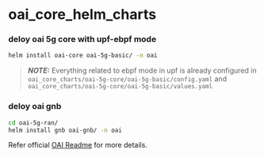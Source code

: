 # oai_core_helm_charts

### deloy oai 5g core with upf-ebpf mode
```bash
helm install oai-core oai-5g-basic/ -n oai
```

> ***NOTE:*** Everything related to ebpf mode in upf is already configured in `oai_core_charts/oai-5g-core/oai-5g-basic/config.yaml` and `oai_core_charts/oai-5g-core/oai-5g-basic/values.yaml`

### deloy oai gnb
```bash
cd oai-5g-ran/
helm install gnb oai-gnb/ -n oai
```

Refer official [OAI Readme](./Deploy%20SA5G%20HC.md) for more details.

